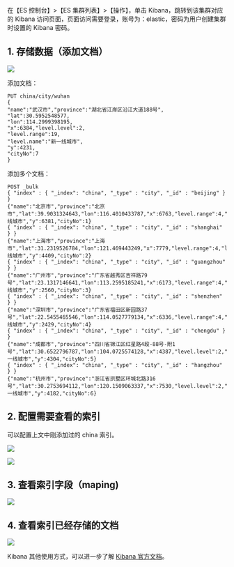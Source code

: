 在【ES 控制台】>【ES 集群列表】>【操作】，单击 Kibana，跳转到该集群对应的 Kibana 访问页面，页面访问需要登录，账号为：elastic，密码为用户创建集群时设置的 Kibana 密码。

## 1. 存储数据（添加文档）
![](https://main.qcloudimg.com/raw/24aaf4d9d3cd0b93f0e6654c9a2652cf.png)

添加文档：

```
PUT china/city/wuhan  
{
"name":"武汉市","province":"湖北省江岸区沿江大道188号",
"lat":30.5952548577,
"lon":114.2999398195,
"x":6384,"level.level":2,
"level.range":19,
"level.name":"新一线城市",
"y":4231,
"cityNo":7
}
```

添加多个文档：

```
POST _bulk 
{ "index" : { "_index": "china", "_type" : "city", "_id" : "beijing" } } 
{"name":"北京市","province":"北京市","lat":39.9031324643,"lon":116.4010433787,"x":6763,"level.range":4,"level.level":1,"level.name":"一线城市","y":6381,"cityNo":1} 
{ "index" : { "_index": "china", "_type" : "city", "_id" : "shanghai" } } 
{"name":"上海市","province":"上海市","lat":31.2319526784,"lon":121.469443249,"x":7779,"level.range":4,"level.level":1,"level.name":"一线城市","y":4409,"cityNo":2} 
{ "index" : { "_index": "china", "_type" : "city", "_id" : "guangzhou" } } 
{"name":"广州市","province":"广东省越秀区吉祥路79号","lat":23.1317146641,"lon":113.2595185241,"x":6173,"level.range":4,"level.level":1,"level.name":"一线城市","y":2560,"cityNo":3} 
{ "index" : { "_index": "china", "_type" : "city", "_id" : "shenzhen" } } 
{"name":"深圳市","province":"广东省福田区新园路37号","lat":22.5455465546,"lon":114.0527779134,"x":6336,"level.range":4,"level.level":1,"level.name":"一线城市","y":2429,"cityNo":4} 
{ "index" : { "_index": "china", "_type" : "city", "_id" : "chengdu" } } 
{"name":"成都市","province":"四川省锦江区红星路4段-88号-附1号","lat":30.6522796787,"lon":104.0725574128,"x":4387,"level.level":2,"level.range":19,"level.name":"新一线城市","y":4304,"cityNo":5} 
{ "index" : { "_index": "china", "_type" : "city", "_id" : "hangzhou" } } 
{"name":"杭州市","province":"浙江省拱墅区环城北路316号","lat":30.2753694112,"lon":120.1509063337,"x":7530,"level.level":2,"level.range":19,"level.name":"新一线城市","y":4182,"cityNo":6}
```

## 2. 配置需要查看的索引

可以配置上文中刚添加过的 china 索引。

![](https://main.qcloudimg.com/raw/8992ef1d9ee0987fca0a58db0b84b8e0.png)

![](https://main.qcloudimg.com/raw/66a1724eecc7a52603e9fc0fdccd5da8.png)

## 3. 查看索引字段（maping)

![](https://main.qcloudimg.com/raw/0c34ce6b7fc3677c57fc998e9adcc68d.png)

## 4. 查看索引已经存储的文档

![](https://main.qcloudimg.com/raw/cc9b88b6742b0066cfa19e6e50fa1370.png)

Kibana 其他使用方式，可以进一步了解 [Kibana 官方文档](https://www.elastic.co/guide/en/kibana/5.6/getting-started.html)。


